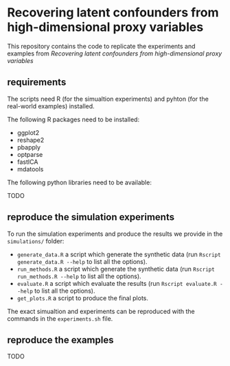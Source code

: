# Recovering latent confounders from high-dimensional proxy variables

This repository contains the code to replicate the experiments and examples from 
_Recovering latent confounders from high-dimensional proxy variables_ 



## requirements

The scripts need R (for the simualtion experiments) and pyhton (for the real-world examples) installed. 

The following R packages need to be installed:
- ggplot2
- reshape2
- pbapply
- optparse
- fastICA
- mdatools

The following python libraries need to be available:

 TODO 

## reproduce the simulation experiments 

To run the simulation experiments and produce the results we provide in the `simulations/` folder:

- `generate_data.R` a script which generate the synthetic data (run `Rscript generate_data.R --help` to list all the options).
- `run_methods.R` a script which generate the synthetic data (run `Rscript run_methods.R --help` to list all the options).
- `evaluate.R` a script which evaluate the results  (run `Rscript evaluate.R --help` to list all the options).
- `get_plots.R` a script to produce the final plots.  

The exact simualtion and experiments can be reproduced with the commands in the `experiments.sh` file.  


## reproduce the examples

TODO 

